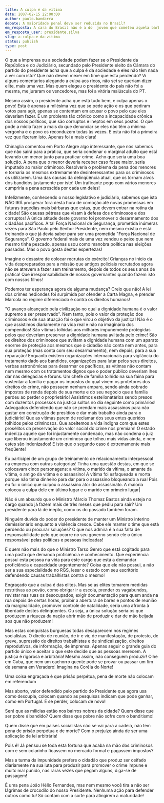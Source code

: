 ```yaml
---
title: A culpa é da vítima
date: 2007-02-15 22:00:00
author: paulo.bandarra
debate: A maioridade penal deve ser reduzida no Brasil?
em_resposta: A cara do Brasil não é a do  jovem que cometeu aquela barbaridade
em_resposta_user: presidente.silva
slug: a-culpa-e-da-vitima
status: publish 
type: post
---
```


O que a imprensa ou a sociedade podem fazer se o Presidente da República e do Judiciário, secundado pelo Presidente eleito da Câmara do partido do presidente acha que a culpa é da sociedade e eles não têm nada a ver com isto? Que não devem mexer em time que esta perdendo? Vi alguns comentarios alegando a culpa aos ricos, não sei se queriam dizer elite, mais uma vez. Mas quem elegeu o presidente do país não foi a mesma, me juraram os vencedores, mas foi a vitória maiúscula do PT.  

Mesmo assim, o presidente acha que está tudo bem, e culpa apenas o povo! Esta é apenas a milésima vez que se pede ação e os que pediram votos para agir, apenas se contentam em acusar o povo pelo que eles deveriam fazer. É um problema tão crônico como a incapacidade crônica dos nossos políticos, que são corruptos e ineptos em seus postos. O que pode a mídia fazer a mais do que denunciar se eles não têm a mínima vergonha e o povo os reconduzem todas às vezes. E esta não foi a primeira vez que fizeram isto. Apenas foi a mais clara!  

Chinaglia comentou em Porto Alegre algo interessante, que nós sabemos que não sairá para a prática, que seria condenar o marginal adulto que está levando um menor junto para praticar crime. Acho que seria uma boa solução. A pena que o menor deveria receber caso fosse maior, seria imputado ao maior criminoso. Resolveria o problema da pena dos menores e tornaria os mesmos extremamente desinteressantes para os criminosos os utilizarem. Uma das causas da delinqüência atual, que os tornam alvos dos bandidos justamente por isto! Um traficante pego com vários menores cumpriria a pena acrescida por cada um deles!  

Infelizmente, conhecendo o nosso legislativo e judiciário, sabemos que isto NÃO IRÁ prosperar fora desta hora de comoção até novas promessas em futuras tragédias mais bárbaras que estas, que devem entrar na rotina da cidade! São causas pétreas que visam à defesa dos criminosos e dos corruptos! A única atitude deste governo foi promover o desarmamento dos cidadãos pacíficos. A tal Força Nacional de Segurança, prometida inúmeras vezes para São Paulo pelo Senhor Presidente, nem mesmo existia e está treinando o que já devia saber para ser uma prometida "Força Nacional de Segurança". O governo federal mais de uma vez vendeu o peixe que nem mesmo tinha pescado, apenas usou como manobra política nas eleições passadas. Mas o povo gosta destas espertezas!  

Imagine o desastre de colocar recrutas do exército! Crianças no início da vida despreparados para a missão que antigos policiais recrutados agora não se atrevem a fazer sem treinamento, depois de todos os seus anos de prática! Que irresponsabilidade de nossos governantes quando fazem isto com nossos filhos!  

Podemos ter esperança agora de alguma mudança? Creio que não! A lei dos crimes hediondes foi surpimida por ofender a Carta Magna, e prender Marcola no regime diferenciado é contra os direitos humanos!  

  

"O avanço alcançado pela civilização no qual a dignidade humana é o valor supremo a ser preservado". Nem tanto, pois o valor da proteção dos criminosos e de sua atuação foi o que virou o objetivo da justiça! Não é o que assistimos diariamente na vida real e não na imaginária dos compendios! São vítimas tolhidas aos milhares impunemente protegidas pelos que deveriam preservar a dignidade humana aviltada pelo crime! São os direitos dos criminosos que aviltam a dignidade humana com um aparato enorme de proteção aos mesmos que o cidadão não conta nem antes, para sua proteção (mas conta com seu desarmamento), nem depois, para a sua reparação! Enquanto existem organizações internacionais para vigilância do tratamento dado aos bandidos, organizações para lutar pelos seus direitos, verbas astronômicas para desarmar os pacíficos, as vítimas não contam nem mesmo com os tratamentos dignos que o poder público deveriam lhes dar nas delegacias e fóruns. Um chefe de família tolhido na sua faina para sustentar a família e pagar os impostos do qual vivem os protetores dos direitos do crime, não possuem nenhum amparo, sendo ainda cobrado impostos de renda depois de sua morte e do seu negócio que a família perdeu ao perder o proprietário! Assistimos estelionatários sendo presos com duzentos processos na justiça soltos no dia seguinte como primários! Advogados defendendo que não se prendam mais assassinos para não gastar em construção de presídios e dar mais trabalho ainda para o judiciário! Que as vítimas parem de reclamar dos seus entes queridos tolhidos pelos criminosos. Que aceitemos a vida indigna com que estes prosélitos da preservação do valor social do crime nos premiam! O estado indeniza aquele que foi injustamente condenado, mas não condena o juiz que liberou injustamente um criminoso que tolheu mais vidas ainda, e nem estes são indenizados! E isto que o segundo caso é extremamente mais freqüente!   

Eu participei de um grupo de treinamento de relacionamento interpessoal na empresa com outras categorias! Tinha uma questão destas, em que se colocavam cinco personagens: a vítima, o marido da vítima, o amante da vítima, o amigo da vítima e o assassino! A vítima foi esfaqueada e morta porque não tinha dinheiro para dar para o assassino bloqueando a rua! Pois eu fui o único que culpou o assassino ator do assassinato. A maioria colocou a culpa dele em último lugar e o marido em primeiro lugar|  

Não é um absurdo que o Ministro Márcio Thomaz Bastos ainda esteja no cargo quando já fazem mais de três meses que pediu para sair? Um presidente para lá de inepto, como os do passado também foram.  

Ninguém duvida do poder do presidente de manter um Ministro interino demissionário enquanto a violência cresce. Cabe ele manter o time que está perdendo ou procurar soluções? O que nos admira é a sua falta de responsabilidade pelo que ocorre no seu governo sendo ele o único responsável pelas políticas e pessoas indicadas!  

E quem não mais do que o Ministro Tarso Genro que está cogitado para uma pasta que demanda proficiência e conhecimento. Que experiência possui esta pessoa na vida para este cargo que está a demandar proficiência e capacidade urgentemente? Coisa que ele não possui, a não ser a sua especialidade no RGS, lesar o estado com seu escritório defendendo causas trabalhistas contra o mesmo!  

Engraçado que a culpa é das elites. Mas se as elites tomarem medidas restritivas ao povão, como obrigar ir a escola, prender os vagabundos, revistar nas ruas os desocupados, exigir documentação para quem anda na rua depois de certas horas, proibir a abertura de bares e pontos de reunião da marginalidade, promover controle de natalidade, seria uma afronta à liberdade destes delinqüentes. Ou seja, a única solução seria os que produzem a riqueza da nação abrir mão de produzir e dar de mão beijada aos que não produzem!   

Mas estas conquistas burguesas todas desaparecem nos regimes socialistas. O direito de reunião, de ir e vir, de manifestação, de protesto, de greve, supressão de direitos trabalhistas e de sindicalização, direitos reprodutivos, de informação, de imprensa. Apenas seguir o grande guia do partido único e aceitar o que este decide que as pessoas merecem. A justiça é rigorosa e arbitrária! Mesmo assim, não conseguem produzir! Olhe em Cuba, que nem um cachorro quente pode se provar ou passar um fim de semana em Veradero! Imagina na Coréia do Norte!  

Uma coisa engraçada é que prisão perpétua, pena de morte não colocam em referendum  

Mas aborto, valor defendido pelo partido do Presidente que agora usa como descupla, colocam quando as pesquisas indicam que pode ganhar, como em Portugal. E se perder, colocam de novo!   

Será que as milícias estão nos bairros nobres da cidade? Quem disse que ser pobre é bandido? Quem disse que pobre não sofre com o banditismo!  

Quem disse que em paises socialistas não se vai para a cadeia, não tem pena de prisão perpétua e de morte? Com o prejuízo ainda de ser uma aplicação de lei arbitrária!  

Pois é! Já pensou se toda esta fortuna que acaba na mão dos criminosos com e sem colarinho ficassem no mercado formal e pagassem impostos?  

Mas a turma da impunidade prefere o cidadão que produz ser ceifado diariamente na sua luta para produzir para promover o crime impune e muito mal punido, nas raras vezes que pegam alguns, diga-se de passagem!   

  

É uma pena João Hélio Fernandes, mas nem mesmo você tira a não ser lágrimas de crocodilo do nosso Presidente. Nenhuma ação para defender outros como tu! Só contam com a sorte para atingirem a maturidade!
